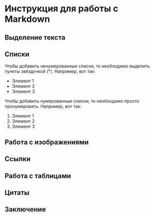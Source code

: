 # Инструкция для работы с Markdown

## Выделение текста

## Списки

Чтобы добавить ненумерованные списки, то необходимо выделить пункты звёздочкой (*). Например, вот так:
* Элемент 1
* Элемент 2
* Элемент 3

Чтобы добавить нумерованные списки, то необходимо просто пронумеровать. Например, вот так:
1. Элемент 1
2. Элемент 2
3. Элемент 3

## Работа с изображениями

## Ссылки

## Работа с таблицами

## Цитаты

## Заключение
